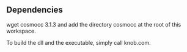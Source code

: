 ## Dependencies

wget cosmocc 3.1.3 and add the directory cosmocc at the root of this workspace.

To build the dll and the executable, simply call knob.com.
